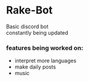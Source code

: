 # Rake-Bot
Basic discord bot  
constantly being updated   
  
### features being worked on:  
- interpret more languages
- make daily posts
- music
